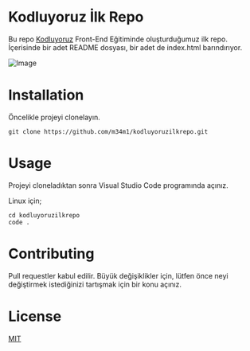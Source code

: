 # Kodluyoruz İlk Repo

Bu repo [Kodluyoruz](https://www.kodluyoruz.org) Front-End Eğitiminde oluşturduğumuz ilk repo. İçerisinde bir adet README dosyası, bir adet de index.html barındırıyor.

![Image](https://www.hizliresim.com/bk1wov9)

# Installation

Öncelikle projeyi clonelayın. 

```
git clone https://github.com/m34m1/kodluyoruzilkrepo.git
```
# Usage

Projeyi cloneladıktan sonra Visual Studio Code programında açınız.

Linux için;
```
cd kodluyoruzilkrepo
code .
```
# Contributing

Pull requestler kabul edilir. Büyük değişiklikler için, lütfen önce neyi değiştirmek istediğinizi tartışmak için bir konu açınız.

# License

[MIT](https://choosealicense.com/licenses/mit/)

